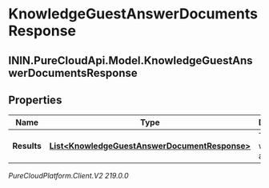 # KnowledgeGuestAnswerDocumentsResponse

## ININ.PureCloudApi.Model.KnowledgeGuestAnswerDocumentsResponse

## Properties

|Name | Type | Description | Notes|
|------------ | ------------- | ------------- | -------------|
| **Results** | [**List&lt;KnowledgeGuestAnswerDocumentResponse&gt;**](KnowledgeGuestAnswerDocumentResponse) | The results with answers. | [optional] |



_PureCloudPlatform.Client.V2 219.0.0_

